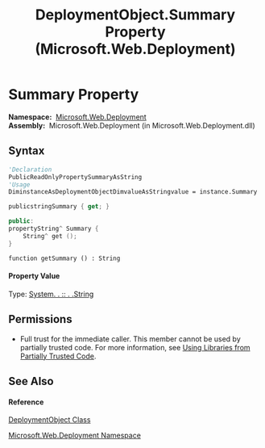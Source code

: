 ﻿---
title: DeploymentObject.Summary Property  (Microsoft.Web.Deployment)
TOCTitle: Summary Property
ms:assetid: P:Microsoft.Web.Deployment.DeploymentObject.Summary
ms:mtpsurl: https://msdn.microsoft.com/en-us/library/microsoft.web.deployment.deploymentobject.summary(v=VS.90)
ms:contentKeyID: 20209165
ms.date: 05/02/2012
mtps_version: v=VS.90
f1_keywords:
- Microsoft.Web.Deployment.DeploymentObject.Summary
- Microsoft.Web.Deployment.DeploymentObject.get_Summary
dev_langs:
- CSharp
- JScript
- VB
- c++
api_location:
- Microsoft.Web.Deployment.dll
api_name:
- Microsoft.Web.Deployment.DeploymentObject.get_Summary
- Microsoft.Web.Deployment.DeploymentObject.Summary
api_type:
- Managed
topic_type:
- apiref
- kbSyntax
product_family_name: VS
ROBOTS: INDEX,FOLLOW
---

# Summary Property

**Namespace:**  [Microsoft.Web.Deployment](microsoft-web-deployment-namespace.md)  
**Assembly:**  Microsoft.Web.Deployment (in Microsoft.Web.Deployment.dll)

## Syntax

``` vb
'Declaration
PublicReadOnlyPropertySummaryAsString
'Usage
DiminstanceAsDeploymentObjectDimvalueAsStringvalue = instance.Summary
```

``` csharp
publicstringSummary { get; }
```

``` c++
public:
propertyString^ Summary {
    String^ get ();
}
```

``` jscript
function getSummary () : String
```

#### Property Value

Type: [System. . :: . .String](https://msdn.microsoft.com/en-us/library/s1wwdcbf\(v=vs.90\))  

## Permissions

  - Full trust for the immediate caller. This member cannot be used by partially trusted code. For more information, see [Using Libraries from Partially Trusted Code](https://msdn.microsoft.com/en-us/library/8skskf63\(v=vs.90\)).

## See Also

#### Reference

[DeploymentObject Class](deploymentobject-class-microsoft-web-deployment.md)

[Microsoft.Web.Deployment Namespace](microsoft-web-deployment-namespace.md)

